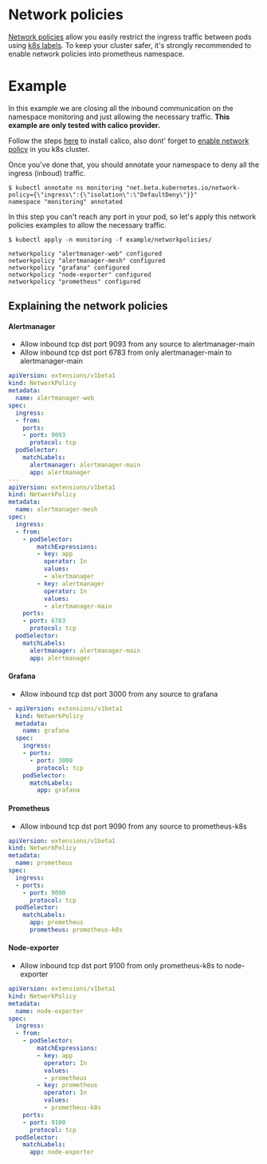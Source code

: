 
# Network policies

[Network policies](https://kubernetes.io/docs/user-guide/networkpolicies/) allow you easily restrict the ingress traffic between pods using [k8s labels](https://kubernetes.io/docs/user-guide/labels/). 
To keep your cluster safer, it's strongly recommended to enable network policies into prometheus namespace.

# Example

In this example we are closing all the inbound communication on the namespace monitoring and just allowing the necessary traffic.
**This example are only tested with calico provider.**

Follow the steps [here](http://docs.projectcalico.org/v1.5/getting-started/kubernetes/installation/) to install calico, also dont' forget to [enable network policy](https:/kubernetes.io/docs/user-guide/networkpolicies) in you k8s cluster.

Once you've done that, you should annotate your namespace to deny all the ingress (inboud) traffic.

``` 
$ kubectl annotate ns monitoring "net.beta.kubernetes.io/network-policy={\"ingress\":{\"isolation\":\"DefaultDeny\"}}"
namespace "monitoring" annotated
```

In this step you can't reach any port in your pod, so let's apply this network policies examples to allow the necessary traffic.

```
$ kubectl apply -n monitoring -f example/networkpolicies/ 

networkpolicy "alertmanager-web" configured
networkpolicy "alertmanager-mesh" configured
networkpolicy "grafana" configured
networkpolicy "node-exporter" configured
networkpolicy "prometheus" configured
```

## Explaining the network policies

#### Alertmanager

* Allow inbound tcp dst port 9093 from any source to alertmanager-main  
* Allow inbound tcp dst port 6783 from only alertmanager-main to alertmanager-main 
 
[embedmd]:# (../example/networkpolicies/alertmanager.yaml)
```yaml
apiVersion: extensions/v1beta1
kind: NetworkPolicy
metadata:
  name: alertmanager-web
spec:
  ingress:
  - from:
    ports:
    - port: 9093
      protocol: tcp
  podSelector:
    matchLabels:
      alertmanager: alertmanager-main
      app: alertmanager
---
apiVersion: extensions/v1beta1
kind: NetworkPolicy
metadata:
  name: alertmanager-mesh
spec:
  ingress:
  - from:
    - podSelector:
        matchExpressions:
        - key: app
          operator: In
          values:
          - alertmanager
        - key: alertmanager
          operator: In
          values:
          - alertmanager-main
    ports:
    - port: 6783
      protocol: tcp
  podSelector:
    matchLabels:
      alertmanager: alertmanager-main
      app: alertmanager
```

#### Grafana

* Allow inbound tcp dst port 3000 from any source to grafana  

[embedmd]:# (../example/networkpolicies/grafana.yaml)
```yaml
- apiVersion: extensions/v1beta1
  kind: NetworkPolicy
  metadata:
    name: grafana
  spec:
    ingress:
    - ports:
      - port: 3000
        protocol: tcp
    podSelector:
      matchLabels:
        app: grafana
```

#### Prometheus

* Allow inbound tcp dst port 9090 from any source to prometheus-k8s  

[embedmd]:# (../example/networkpolicies/prometheus.yaml)
```yaml
apiVersion: extensions/v1beta1
kind: NetworkPolicy
metadata:
  name: prometheus
spec:
  ingress:
  - ports:
    - port: 9090
      protocol: tcp
  podSelector:
    matchLabels:
      app: prometheus
      prometheus: prometheus-k8s
```

#### Node-exporter

* Allow inbound tcp dst port 9100 from only prometheus-k8s to node-exporter  

[embedmd]:# (../example/networkpolicies/node-exporter.yaml)
```yaml
apiVersion: extensions/v1beta1
kind: NetworkPolicy
metadata:
  name: node-exporter
spec:
  ingress:
  - from:
    - podSelector:
        matchExpressions:
        - key: app
          operator: In
          values:
          - prometheus
        - key: prometheus
          operator: In
          values:
          - prometheus-k8s
    ports:
    - port: 9100
      protocol: tcp
  podSelector:
    matchLabels:
      app: node-exporter
```
